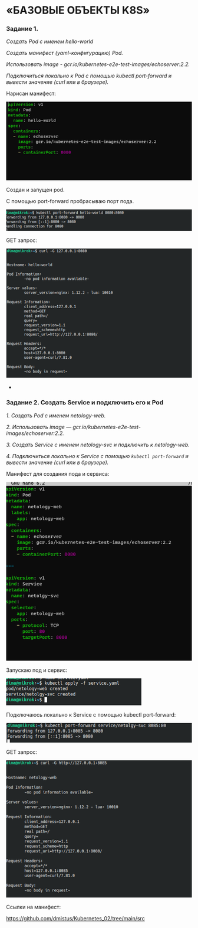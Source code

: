 # «БАЗОВЫЕ ОБЪЕКТЫ K8S»

### Задание 1. 
*Создать Pod с именем hello-world*

*Создать манифест (yaml-конфигурацию) Pod.*

*Использовать image - gcr.io/kubernetes-e2e-test-images/echoserver:2.2.*

*Подключиться локально к Pod с помощью kubectl port-forward и вывести значение (curl или в браузере).*

Нарисан манифест:

![](img/1.png)

Создан и запущен pod.

С помощью port-forward пробрасываю порт пода.

![](img/2024-07-21_19-51.png)

GET запрос:

![](img/2024-07-21_19-51_1.png)

-



### Задание 2. Создать Service и подключить его к Pod

*1. Создать Pod с именем netology-web.*

*2. Использовать image — gcr.io/kubernetes-e2e-test-images/echoserver:2.2.*

*3. Создать Service с именем netology-svc и подключить к netology-web.*

*4. Подключиться локально к Service с помощью `kubectl port-forward` и вывести значение (curl или в браузере).*



Манифест для создания пода и сервиса:

![](img/5.png)

Запускаю под и сервис:

![](img/2024-07-21_19-58.png)

Подключаюсь локально к Service с помощью kubectl port-forward:

![](img/2024-07-21_20-06.png)

 GET запрос:
 
 ![](img/2024-07-21_20-08.png)
 
 Ссылки на манифест:
 
 https://github.com/dmistus/Kubernetes_02/tree/main/src

